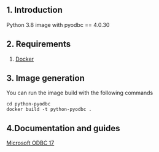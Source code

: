 ## 1. Introduction

Python 3.8 image with pyodbc == 4.0.30

## 2. Requirements

1. [Docker](https://docs.docker.com/get-docker/)

## 3. Image generation

You can run the image build with the following commands

````
cd python-pyodbc
docker build -t python-pyodbc .
````

## 4.Documentation and guides

[Microsoft ODBC 17](https://docs.microsoft.com/en-us/sql/connect/odbc/linux-mac/installing-the-microsoft-odbc-driver-for-sql-server?view=sql-server-2017)

